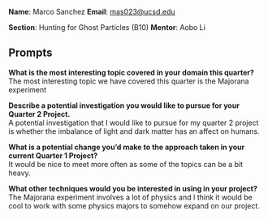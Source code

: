 
**Name**: Marco Sanchez
**Email**: mas023@ucsd.edu 

**Section**: Hunting for Ghost Particles (B10) 
**Mentor**: Aobo Li

## Prompts
**What is the most interesting topic covered in your domain this quarter?**  
The most interesting topic we have covered this quarter is the Majorana experiment

**Describe a potential investigation you would like to pursue for your Quarter 2 Project.**  
A potential investigation that I would like to pursue for my quarter 2 project is whether the imbalance of light and dark matter has an affect on humans.

**What is a potential change you’d make to the approach taken in your current Quarter 1 Project?**  
It would be nice to meet more often as some of the topics can be a bit heavy.

**What other techniques would you be interested in using in your project?**  
The Majorana experiment involves a lot of physics and I think it would be cool to work with some physics majors to somehow expand on our project.

